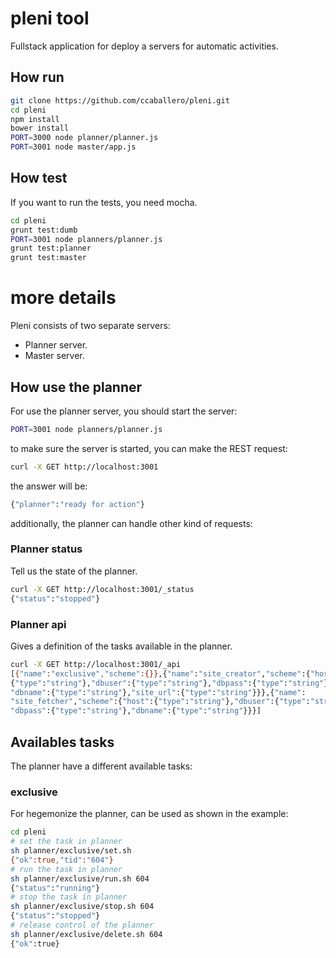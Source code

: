 # pleni tool

Fullstack application for deploy a servers for automatic activities.

## How run

```sh
git clone https://github.com/ccaballero/pleni.git
cd pleni
npm install
bower install
PORT=3000 node planner/planner.js
PORT=3001 node master/app.js
```

## How test
If you want to run the tests, you need mocha.

```sh
cd pleni
grunt test:dumb
PORT=3001 node planners/planner.js
grunt test:planner
grunt test:master
```

# more details
Pleni consists of two separate servers:

- Planner server.
- Master server.

## How use the planner
For use the planner server, you should start the server:

```sh
PORT=3001 node planners/planner.js
```

to make sure the server is started, you can make the REST request:

```sh
curl -X GET http://localhost:3001
```

the answer will be:

```sh
{"planner":"ready for action"}
```

additionally, the planner can handle other kind of requests:

### Planner status
Tell us the state of the planner.

```sh
curl -X GET http://localhost:3001/_status
{"status":"stopped"}
```

### Planner api
Gives a definition of the tasks available in the planner.

```sh
curl -X GET http://localhost:3001/_api
[{"name":"exclusive","scheme":{}},{"name":"site_creator","scheme":{"host":
{"type":"string"},"dbuser":{"type":"string"},"dbpass":{"type":"string"},
"dbname":{"type":"string"},"site_url":{"type":"string"}}},{"name":
"site_fetcher","scheme":{"host":{"type":"string"},"dbuser":{"type":"string"},
"dbpass":{"type":"string"},"dbname":{"type":"string"}}}]
```

## Availables tasks
The planner have a different available tasks:

### exclusive
For hegemonize the planner, can be used as shown in the example:

```sh
cd pleni
# set the task in planner
sh planner/exclusive/set.sh
{"ok":true,"tid":"604"}
# run the task in planner
sh planner/exclusive/run.sh 604
{"status":"running"}
# stop the task in planner
sh planner/exclusive/stop.sh 604
{"status":"stopped"}
# release control of the planner
sh planner/exclusive/delete.sh 604
{"ok":true}
```

